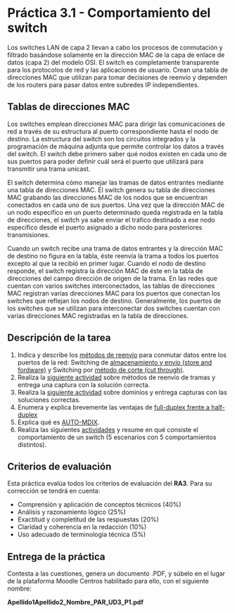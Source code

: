 # Práctica 3.1 - Comportamiento del switch

Los switches LAN de capa 2 llevan a cabo los procesos de conmutación y filtrado basándose solamente en la dirección MAC de la capa de enlace de datos (capa 2) del modelo OSI. El switch es completamente transparente para los protocolos de red y las aplicaciones de usuario. Crean una tabla de direcciones MAC que utilizan para tomar decisiones de reenvío y dependen de los routers para pasar datos entre subredes IP independientes.

## Tablas de direcciones MAC

Los switches emplean direcciones MAC para dirigir las comunicaciones de red a través de su estructura al puerto correspondiente hasta el nodo de destino. La estructura del switch son los circuitos integrados y la programación de máquina adjunta que permite controlar los datos a través del switch. El switch debe primero saber qué nodos existen en cada uno de sus puertos para poder definir cuál será el puerto que utilizará para transmitir una trama unicast.

El switch determina cómo manejar las tramas de datos entrantes mediante una tabla de direcciones MAC. El switch genera su tabla de direcciones MAC grabando las direcciones MAC de los nodos que se encuentran conectados en cada uno de sus puertos. Una vez que la dirección MAC de un nodo específico en un puerto determinado queda registrada en la tabla de direcciones, el switch ya sabe enviar el tráfico destinado a ese nodo específico desde el puerto asignado a dicho nodo para posteriores transmisiones.

Cuando un switch recibe una trama de datos entrantes y la dirección MAC de destino no figura en la tabla, éste reenvía la trama a todos los puertos excepto al que la recibió en primer lugar. Cuando el nodo de destino responde, el switch registra la dirección MAC de éste en la tabla de direcciones del campo dirección de origen de la trama. En las redes que cuentan con varios switches interconectados, las tablas de direcciones MAC registran varias direcciones MAC para los puertos que conectan los switches que reflejan los nodos de destino. Generalmente, los puertos de los switches que se utilizan para interconectar dos switches cuentan con varias direcciones MAC registradas en la tabla de direcciones.

## Descripción de la tarea

1. Indica y describe los [métodos de reenvío](https://www.sapalomera.cat/moodlecf/RS/2/course/module1/#1.2.1.3) para conmutar datos entre los puertos de la red: Switching de [almacenamiento y envío (store and fordware)](https://www.sapalomera.cat/moodlecf/RS/2/course/module1/#1.2.1.4) y Switching por [método de corte (cut through)](https://www.sapalomera.cat/moodlecf/RS/2/course/module1/#1.2.1.5).
2. Realiza la [siguiente actividad](https://www.sapalomera.cat/moodlecf/RS/2/course/module1/#1.2.1.6) sobre métodos de reenvío de tramas y entrega una captura con la solución correcta.
3. Realiza la [siguiente actividad](https://www.sapalomera.cat/moodlecf/RS/2/course/module1/#1.2.2.4) sobre dominios y entrega capturas con las soluciones correctas.
4. Enumera y explica brevemente las ventajas de [full-duplex frente a half-duplex](https://www.sapalomera.cat/moodlecf/RS/1/course/module5/5.3.1.3/5.3.1.3.html)
5. Explica qué es [AUTO-MDIX](https://www.sapalomera.cat/moodlecf/RS/1/course/module5/index.html#5.3.1.4).
6. Realiza las siguientes [actividades](https://www.sapalomera.cat/moodlecf/RS/1/course/module5/5.3.1.9/5.3.1.9.html) y resume en qué consiste el comportamiento de un switch (5 escenarios con 5 comportamientos distintos).

## Criterios de evaluación

Esta práctica evalúa todos los criterios de evaluación del **RA3**. Para su corrección se tendrá en cuenta:

- Comprensión y aplicación de conceptos técnicos (40%)
- Análisis y razonamiento lógico (25%)
- Exactitud y completitud de las respuestas (20%)
- Claridad y coherencia en la redacción (10%)
- Uso adecuado de terminología técnica (5%)

## Entrega de la práctica

Contesta a las cuestiones, genera un documento .PDF, y súbelo en el lugar de la plataforma Moodle Centros habilitado para ello, con el siguiente nombre:

**Apellido1Apellido2_Nombre_PAR_UD3_P1.pdf**